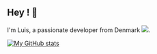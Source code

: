 ## Hey ! 🤙
<div align="">
  <p>
    I'm Luis, a passionate developer from Denmark <img src="https://img.icons8.com/color/15/000000/denmark.png"/>. 
  </p>
</div>

[![My GitHub stats](https://lion-brother.vercel.app/api?username=Luis-Sejer&theme=maroongold)](https://github.com/Luis-Sejer/)
